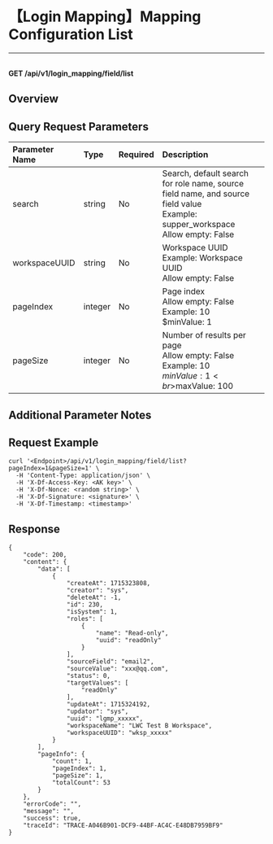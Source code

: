 # 【Login Mapping】Mapping Configuration List

---

<br />**GET /api/v1/login_mapping/field/list**

## Overview




## Query Request Parameters

| Parameter Name        | Type     | Required   | Description              |
|:-------------------|:-------|:-----|:----------------|
| search | string | No  | Search, default search for role name, source field name, and source field value<br>Example: supper_workspace <br>Allow empty: False <br> |
| workspaceUUID | string | No  | Workspace UUID<br>Example: Workspace UUID <br>Allow empty: False <br> |
| pageIndex | integer | No  | Page index<br>Allow empty: False <br>Example: 10 <br>$minValue: 1 <br> |
| pageSize | integer | No  | Number of results per page<br>Allow empty: False <br>Example: 10 <br>$minValue: 1 <br>$maxValue: 100 <br> |

## Additional Parameter Notes





## Request Example
```shell
curl '<Endpoint>/api/v1/login_mapping/field/list?pageIndex=1&pageSize=1' \
  -H 'Content-Type: application/json' \
  -H 'X-Df-Access-Key: <AK key>' \
  -H 'X-Df-Nonce: <random string>' \
  -H 'X-Df-Signature: <signature>' \
  -H 'X-Df-Timestamp: <timestamp>'
```




## Response
```shell
{
    "code": 200,
    "content": {
        "data": [
            {
                "createAt": 1715323808,
                "creator": "sys",
                "deleteAt": -1,
                "id": 230,
                "isSystem": 1,
                "roles": [
                    {
                        "name": "Read-only",
                        "uuid": "readOnly"
                    }
                ],
                "sourceField": "email2",
                "sourceValue": "xxx@qq.com",
                "status": 0,
                "targetValues": [
                    "readOnly"
                ],
                "updateAt": 1715324192,
                "updator": "sys",
                "uuid": "lgmp_xxxxx",
                "workspaceName": "LWC Test B Workspace",
                "workspaceUUID": "wksp_xxxxx"
            }
        ],
        "pageInfo": {
            "count": 1,
            "pageIndex": 1,
            "pageSize": 1,
            "totalCount": 53
        }
    },
    "errorCode": "",
    "message": "",
    "success": true,
    "traceId": "TRACE-A046B901-DCF9-44BF-AC4C-E48DB7959BF9"
} 
```